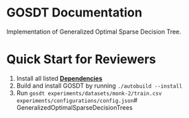 # GOSDT Documentation
Implementation of Generalized Optimal Sparse Decision Tree.

# Quick Start for Reviewers
1. Install all listed [**Dependencies**](doc/dependencies.md)
2. Build and install GOSDT by running ``./autobuild --install``
3. Run ``gosdt experiments/datasets/monk-2/train.csv experiments/configurations/config.json``# GeneralizedOptimalSparseDecisionTrees
